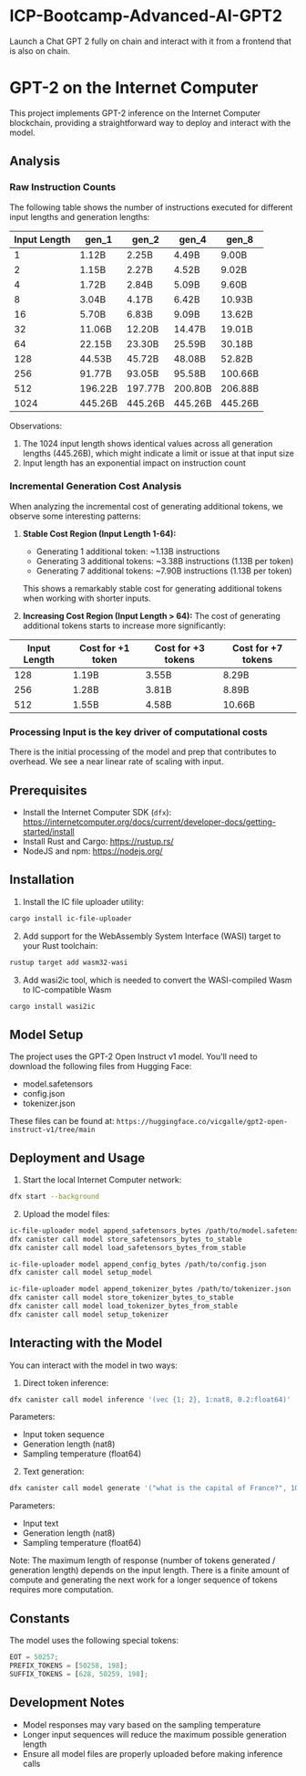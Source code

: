 # ICP-Bootcamp-Advanced-AI-GPT2

Launch a Chat GPT 2 fully on chain and interact with it from a frontend that is also on chain.

# GPT-2 on the Internet Computer

This project implements GPT-2 inference on the Internet Computer blockchain, providing a straightforward way to deploy and interact with the model.

## Analysis

### Raw Instruction Counts

The following table shows the number of instructions executed for different input lengths and generation lengths:

| Input Length | gen_1   | gen_2   | gen_4   | gen_8   |
| ------------ | ------- | ------- | ------- | ------- |
| 1            | 1.12B   | 2.25B   | 4.49B   | 9.00B   |
| 2            | 1.15B   | 2.27B   | 4.52B   | 9.02B   |
| 4            | 1.72B   | 2.84B   | 5.09B   | 9.60B   |
| 8            | 3.04B   | 4.17B   | 6.42B   | 10.93B  |
| 16           | 5.70B   | 6.83B   | 9.09B   | 13.62B  |
| 32           | 11.06B  | 12.20B  | 14.47B  | 19.01B  |
| 64           | 22.15B  | 23.30B  | 25.59B  | 30.18B  |
| 128          | 44.53B  | 45.72B  | 48.08B  | 52.82B  |
| 256          | 91.77B  | 93.05B  | 95.58B  | 100.66B |
| 512          | 196.22B | 197.77B | 200.80B | 206.88B |
| 1024         | 445.26B | 445.26B | 445.26B | 445.26B |

Observations:

1. The 1024 input length shows identical values across all generation lengths (445.26B), which might indicate a limit or issue at that input size
2. Input length has an exponential impact on instruction count

### Incremental Generation Cost Analysis

When analyzing the incremental cost of generating additional tokens, we observe some interesting patterns:

1. **Stable Cost Region (Input Length 1-64):**

   - Generating 1 additional token: ~1.13B instructions
   - Generating 3 additional tokens: ~3.38B instructions (1.13B per token)
   - Generating 7 additional tokens: ~7.90B instructions (1.13B per token)

   This shows a remarkably stable cost for generating additional tokens when working with shorter inputs.

2. **Increasing Cost Region (Input Length > 64):**
   The cost of generating additional tokens starts to increase more significantly:

| Input Length | Cost for +1 token | Cost for +3 tokens | Cost for +7 tokens |
| ------------ | ----------------- | ------------------ | ------------------ |
| 128          | 1.19B             | 3.55B              | 8.29B              |
| 256          | 1.28B             | 3.81B              | 8.89B              |
| 512          | 1.55B             | 4.58B              | 10.66B             |

### Processing Input is the key driver of computational costs

There is the initial processing of the model and prep that contributes to overhead.
We see a near linear rate of scaling with input.

## Prerequisites

- Install the Internet Computer SDK (`dfx`): https://internetcomputer.org/docs/current/developer-docs/getting-started/install
- Install Rust and Cargo: https://rustup.rs/
- NodeJS and npm: https://nodejs.org/

## Installation

1. Install the IC file uploader utility:

```bash
cargo install ic-file-uploader
```

2. Add support for the WebAssembly System Interface (WASI) target to your Rust toolchain:

```bash
rustup target add wasm32-wasi
```

3. Add wasi2ic tool, which is needed to convert the WASI-compiled Wasm to IC-compatible Wasm

```bash
cargo install wasi2ic
```

## Model Setup

The project uses the GPT-2 Open Instruct v1 model. You'll need to download the following files from Hugging Face:

- model.safetensors
- config.json
- tokenizer.json

These files can be found at: `https://huggingface.co/vicgalle/gpt2-open-instruct-v1/tree/main`

## Deployment and Usage

1. Start the local Internet Computer network:

```bash
dfx start --background
```

2. Upload the model files:

```bash
ic-file-uploader model append_safetensors_bytes /path/to/model.safetensors
dfx canister call model store_safetensors_bytes_to_stable
dfx canister call model load_safetensors_bytes_from_stable

ic-file-uploader model append_config_bytes /path/to/config.json
dfx canister call model setup_model

ic-file-uploader model append_tokenizer_bytes /path/to/tokenizer.json
dfx canister call model store_tokenizer_bytes_to_stable
dfx canister call model load_tokenizer_bytes_from_stable
dfx canister call model setup_tokenizer
```

## Interacting with the Model

You can interact with the model in two ways:

1. Direct token inference:

```bash
dfx canister call model inference '(vec {1; 2}, 1:nat8, 0.2:float64)'
```

Parameters:

- Input token sequence
- Generation length (nat8)
- Sampling temperature (float64)

2. Text generation:

```bash
dfx canister call model generate '("what is the capital of France?", 10:nat8, 0.2:float64)'
```

Parameters:

- Input text
- Generation length (nat8)
- Sampling temperature (float64)

Note: The maximum length of response (number of tokens generated / generation length) depends on the input length. There is a finite amount of compute and generating the next work for a longer sequence of tokens requires more computation.

## Constants

The model uses the following special tokens:

```javascript
EOT = 50257;
PREFIX_TOKENS = [50258, 198];
SUFFIX_TOKENS = [628, 50259, 198];
```

## Development Notes

- Model responses may vary based on the sampling temperature
- Longer input sequences will reduce the maximum possible generation length
- Ensure all model files are properly uploaded before making inference calls
